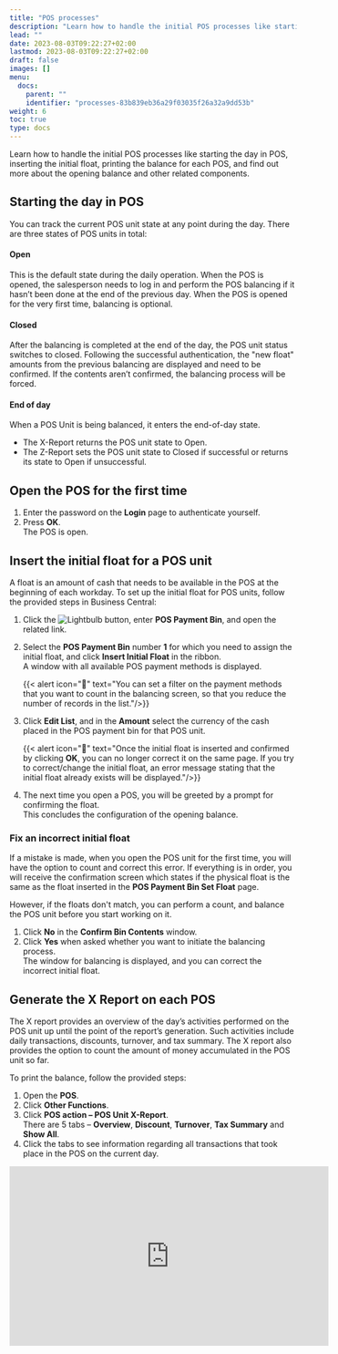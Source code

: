```yaml
---
title: "POS processes"
description: "Learn how to handle the initial POS processes like starting the day in POS, inserting the initial float, and printing the balance for each POS."
lead: ""
date: 2023-08-03T09:22:27+02:00
lastmod: 2023-08-03T09:22:27+02:00
draft: false
images: []
menu:
  docs:
    parent: ""
    identifier: "processes-83b839eb36a29f03035f26a32a9dd53b"
weight: 6
toc: true
type: docs
---
```

Learn how to handle the initial POS processes like starting the day in POS, inserting the initial float, printing the balance for each POS, and find out more about the opening balance and other related components.

## Starting the day in POS   

You can track the current POS unit state at any point during the day. There are three states of POS units in total:

#### Open

This is the default state during the daily operation. When the POS is opened, the salesperson needs to log in and perform the POS balancing if it hasn’t been done at the end of the previous day. When the POS is opened for the very first time, balancing is optional.

#### Closed

After the balancing is completed at the end of the day, the POS unit status switches to closed. Following the successful authentication, the "new float" amounts from the previous balancing are displayed and need to be confirmed. If the contents aren’t confirmed, the balancing process will be forced. 

#### End of day

When a POS Unit is being balanced, it enters the end-of-day state.

- The X-Report returns the POS unit state to Open.
- The Z-Report sets the POS unit state to Closed if successful or returns its state to Open if unsuccessful. 

## Open the POS for the first time

1. Enter the password on the **Login** page to authenticate yourself.
2. Press **OK**.     
   The POS is open.

## Insert the initial float for a POS unit

A float is an amount of cash that needs to be available in the POS at the beginning of each workday. To set up the initial float for POS units, follow the provided steps in Business Central: 

1.	Click the ![Lightbulb](Lightbulb_icon.PNG) button, enter **POS Payment Bin**, and open the related link. 
2.	Select the **POS Payment Bin** number **1** for which you need to assign the initial float, and click **Insert Initial Float** in the ribbon.      
    A window with all available POS payment methods is displayed.      

    {{< alert icon="📝" text="You can set a filter on the payment methods that you want to count in the balancing screen, so that you reduce the number of records in the list."/>}}

3.	Click **Edit List**, and in the **Amount** select the currency of the cash placed in the POS payment bin for that POS unit. 

      {{< alert icon="📝" text="Once the initial float is inserted and confirmed by clicking <b>OK</b>, you can no longer correct it on the same page. If you try to correct/change the initial float, an error message stating that the initial float already exists will be displayed."/>}}

4.	The next time you open a POS, you will be greeted by a prompt for confirming the float.      
    This concludes the configuration of the opening balance.

### Fix an incorrect initial float 

If a mistake is made, when you open the POS unit for the first time, you will have the option to count and correct this error. If everything is in order, you will receive the confirmation screen which states if the physical float is the same as the float inserted in the **POS Payment Bin Set Float** page.

However, if the floats don't match, you can perform a count, and balance the POS unit before you start working on it. 

1. Click **No** in the **Confirm Bin Contents** window.
2. Click **Yes** when asked whether you want to initiate the balancing process.      
   The window for balancing is displayed, and you can correct the incorrect initial float.

##  Generate the X Report on each POS

The X report provides an overview of the day’s activities performed on the POS unit up until the point of the report’s generation. Such activities include daily transactions, discounts, turnover, and tax summary. The X report also provides the option to count the amount of money accumulated in the POS unit so far.

To print the balance, follow the provided steps:

1. Open the **POS**.
2. Click **Other Functions**.
3. Click **POS action – POS Unit X-Report**.    
   There are 5 tabs – **Overview**, **Discount**, **Turnover**, **Tax Summary** and **Show All**.
4. Click the tabs to see information regarding all transactions that took place in the POS on the current day.

<iframe width="560" height="315" src="https://www.youtube.com/embed/oQFDJ1WTdyk" title="YouTube video player" frameborder="0" allow="accelerometer; autoplay; clipboard-write; encrypted-media; gyroscope; picture-in-picture; web-share" allowfullscreen></iframe>